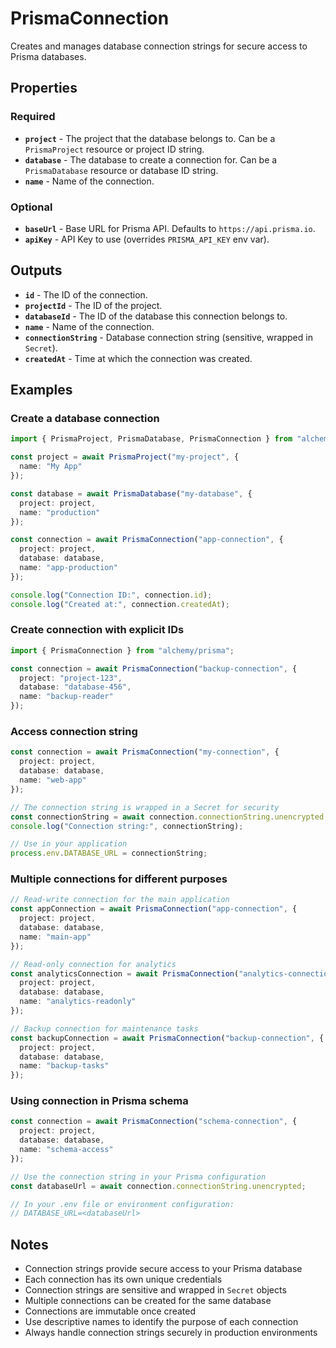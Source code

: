 # PrismaConnection

Creates and manages database connection strings for secure access to Prisma databases.

## Properties

### Required

- **`project`** - The project that the database belongs to. Can be a `PrismaProject` resource or project ID string.
- **`database`** - The database to create a connection for. Can be a `PrismaDatabase` resource or database ID string.
- **`name`** - Name of the connection.

### Optional

- **`baseUrl`** - Base URL for Prisma API. Defaults to `https://api.prisma.io`.
- **`apiKey`** - API Key to use (overrides `PRISMA_API_KEY` env var).

## Outputs

- **`id`** - The ID of the connection.
- **`projectId`** - The ID of the project.
- **`databaseId`** - The ID of the database this connection belongs to.
- **`name`** - Name of the connection.
- **`connectionString`** - Database connection string (sensitive, wrapped in `Secret`).
- **`createdAt`** - Time at which the connection was created.

## Examples

### Create a database connection

```ts
import { PrismaProject, PrismaDatabase, PrismaConnection } from "alchemy/prisma";

const project = await PrismaProject("my-project", {
  name: "My App"
});

const database = await PrismaDatabase("my-database", {
  project: project,
  name: "production"
});

const connection = await PrismaConnection("app-connection", {
  project: project,
  database: database,
  name: "app-production"
});

console.log("Connection ID:", connection.id);
console.log("Created at:", connection.createdAt);
```

### Create connection with explicit IDs

```ts
import { PrismaConnection } from "alchemy/prisma";

const connection = await PrismaConnection("backup-connection", {
  project: "project-123",
  database: "database-456",
  name: "backup-reader"
});
```

### Access connection string

```ts
const connection = await PrismaConnection("my-connection", {
  project: project,
  database: database,
  name: "web-app"
});

// The connection string is wrapped in a Secret for security
const connectionString = await connection.connectionString.unencrypted;
console.log("Connection string:", connectionString);

// Use in your application
process.env.DATABASE_URL = connectionString;
```

### Multiple connections for different purposes

```ts
// Read-write connection for the main application
const appConnection = await PrismaConnection("app-connection", {
  project: project,
  database: database,
  name: "main-app"
});

// Read-only connection for analytics
const analyticsConnection = await PrismaConnection("analytics-connection", {
  project: project,
  database: database,
  name: "analytics-readonly"
});

// Backup connection for maintenance tasks
const backupConnection = await PrismaConnection("backup-connection", {
  project: project,
  database: database,
  name: "backup-tasks"
});
```

### Using connection in Prisma schema

```ts
const connection = await PrismaConnection("schema-connection", {
  project: project,
  database: database,
  name: "schema-access"
});

// Use the connection string in your Prisma configuration
const databaseUrl = await connection.connectionString.unencrypted;

// In your .env file or environment configuration:
// DATABASE_URL=<databaseUrl>
```

## Notes

- Connection strings provide secure access to your Prisma database
- Each connection has its own unique credentials
- Connection strings are sensitive and wrapped in `Secret` objects
- Multiple connections can be created for the same database
- Connections are immutable once created
- Use descriptive names to identify the purpose of each connection
- Always handle connection strings securely in production environments